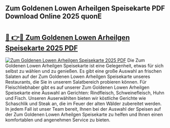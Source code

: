 ## Zum Goldenen Lowen Arheilgen Speisekarte PDF Download Online 2025 quonE

# <h2><a href="http://gc76bm.nevu.top/?p=Zum+Goldenen+Lowen+Arheilgen+Speisekarte">🔗 👉🔴 Zum Goldenen Lowen Arheilgen Speisekarte 2025 PDF</a></h2>

[![Zum Goldenen Lowen Arheilgen Speisekarte 2025 PDF](https://i.imgur.com/dBaPXMq.png)](http://gc76bm.nevu.top/?p=Zum+Goldenen+Lowen+Arheilgen+Speisekarte)
Die Zum Goldenen Lowen Arheilgen Speisekarte ist eine Gelegenheit, etwas für sich selbst zu wählen und zu genießen. Es gibt eine große Auswahl an frischen Salaten auf der Zum Goldenen Lowen Arheilgen Speisekarte unseres Restaurants, die Sie in unserem Salatbereich probieren können. Für Fleischliebhaber gibt es auf unserer Zum Goldenen Lowen Arheilgen Speisekarte eine Auswahl an Gerichten: Rindfleisch, Schweinefleisch, Huhn und Fisch. Unseren Auserwählten bieten wir köstliche Gerichte wie Schaschlik und Steak an, die im Feuer der alten Wälder zubereitet werden. In jedem Fall ist unser Team bereit, Ihnen bei der Auswahl der Speisen auf der Zum Goldenen Lowen Arheilgen Speisekarte zu helfen und Ihnen einen komfortablen und angenehmen Service zu bieten.
